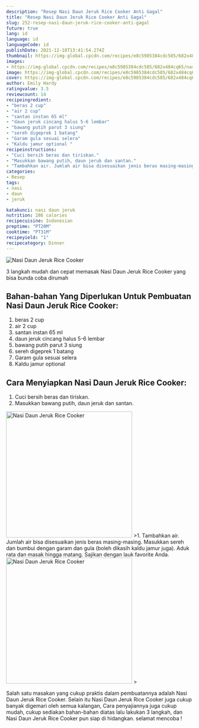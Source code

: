 ```yaml
---
description: "Resep Nasi Daun Jeruk Rice Cooker Anti Gagal"
title: "Resep Nasi Daun Jeruk Rice Cooker Anti Gagal"
slug: 252-resep-nasi-daun-jeruk-rice-cooker-anti-gagal
future: true
lang: id
language: id
languageCode: id
publishDate: 2021-12-18T13:41:54.274Z 
thumbnail: https://img-global.cpcdn.com/recipes/e8c5985384cdc585/682x484cq65/nasi-daun-jeruk-rice-cooker-foto-resep-utama.png
images:
- https://img-global.cpcdn.com/recipes/e8c5985384cdc585/682x484cq65/nasi-daun-jeruk-rice-cooker-foto-resep-utama.png
image: https://img-global.cpcdn.com/recipes/e8c5985384cdc585/682x484cq65/nasi-daun-jeruk-rice-cooker-foto-resep-utama.png
cover: https://img-global.cpcdn.com/recipes/e8c5985384cdc585/682x484cq65/nasi-daun-jeruk-rice-cooker-foto-resep-utama.png
author: Emily Hardy
ratingvalue: 3.5
reviewcount: 14
recipeingredient:
- "beras 2 cup"
- "air 2 cup"
- "santan instan 65 ml"
- "daun jeruk cincang halus 5-6 lembar"
- "bawang putih parut 3 siung"
- "sereh digeprek 1 batang"
- "Garam gula sesuai selera"
- "Kaldu jamur optional "
recipeinstructions:
- "Cuci bersih beras dan tiriskan."
- "Masukkan bawang putih, daun jeruk dan santan."
- "Tambahkan air. Jumlah air bisa disesuaikan jenis beras masing-masing. Masukkan sereh dan bumbui dengan garam dan gula (boleh dikasih kaldu jamur juga). Aduk rata dan masak hingga matang. Sajikan dengan lauk favorite Anda."
categories:
- Resep
tags:
- nasi
- daun
- jeruk

katakunci: nasi daun jeruk 
nutrition: 286 calories
recipecuisine: Indonesian
preptime: "PT20M"
cooktime: "PT31M"
recipeyield: "1"
recipecategory: Dinner
---
```



![Nasi Daun Jeruk Rice Cooker](https://img-global.cpcdn.com/recipes/e8c5985384cdc585/682x484cq65/nasi-daun-jeruk-rice-cooker-foto-resep-utama.png)

3 langkah mudah dan cepat memasak  Nasi Daun Jeruk Rice Cooker yang bisa bunda coba dirumah

<!--inarticleads1-->

## Bahan-bahan Yang Diperlukan Untuk Pembuatan Nasi Daun Jeruk Rice Cooker:

1. beras 2 cup
1. air 2 cup
1. santan instan 65 ml
1. daun jeruk cincang halus 5-6 lembar
1. bawang putih parut 3 siung
1. sereh digeprek 1 batang
1. Garam gula sesuai selera
1. Kaldu jamur optional 



<!--inarticleads2-->

## Cara Menyiapkan Nasi Daun Jeruk Rice Cooker:

1. Cuci bersih beras dan tiriskan.
1. Masukkan bawang putih, daun jeruk dan santan.
<img class="lazyload" data-src="https://img-global.cpcdn.com/steps/0ca6c856555b52b2/160x128cq70/nasi-daun-jeruk-rice-cooker-langkah-memasak-2-foto.png" alt="Nasi Daun Jeruk Rice Cooker" width="340" height="340">
>1. Tambahkan air. Jumlah air bisa disesuaikan jenis beras masing-masing. Masukkan sereh dan bumbui dengan garam dan gula (boleh dikasih kaldu jamur juga). Aduk rata dan masak hingga matang. Sajikan dengan lauk favorite Anda.
<img class="lazyload" data-src="https://img-global.cpcdn.com/steps/98c8260985a1b3aa/160x128cq70/nasi-daun-jeruk-rice-cooker-langkah-memasak-3-foto.png" alt="Nasi Daun Jeruk Rice Cooker" width="340" height="340">
>



Salah satu masakan yang cukup praktis dalam pembuatannya adalah  Nasi Daun Jeruk Rice Cooker. Selain itu  Nasi Daun Jeruk Rice Cooker  juga cukup banyak digemari oleh semua kalangan, Cara penyajiannya juga cukup mudah, cukup sediakan bahan-bahan diatas lalu lakukan 3 langkah, dan  Nasi Daun Jeruk Rice Cooker  pun siap di hidangkan. selamat mencoba !
